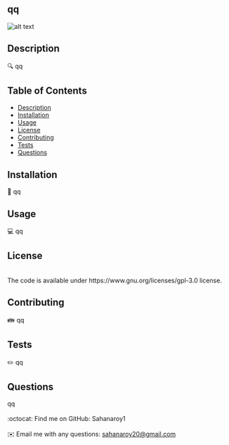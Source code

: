 
  ## qq
  ![alt text]("https://img.shields.io/badge/License-GPL%20v3-blue.svg")
 
  
  ## Description
  🔍 qq
  
  ## Table of Contents
  - [Description](#description)
  - [Installation](#installation)
  - [Usage](#usage)
  - [License](#license)
  - [Contributing](#contributing)
  - [Tests](#tests)
  - [Questions](#questions)
  
  ## Installation
  💾 qq
  
  ## Usage
  💻 qq
  
  ## License
  <br />
  The code is available under https://www.gnu.org/licenses/gpl-3.0 license.
  
  ## Contributing
  👪 qq
  
  ## Tests
  ✏️ qq
  
  ## Questions
  qq<br />
  <br />
  :octocat: Find me on GitHub: Sahanaroy1<br />
  <br />
  ✉️ Email me with any questions: sahanaroy20@gmail.com<br />
